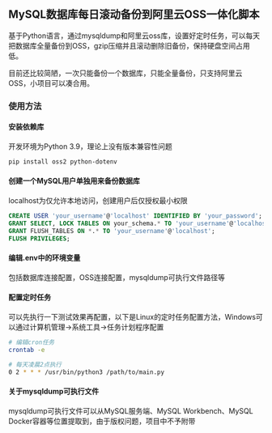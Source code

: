 ## MySQL数据库每日滚动备份到阿里云OSS一体化脚本

基于Python语言，通过mysqldump和阿里云oss库，设置好定时任务，可以每天把数据库全量备份到OSS，gzip压缩并且滚动删除旧备份，保持硬盘空间占用低。

目前还比较简陋，一次只能备份一个数据库，只能全量备份，只支持阿里云OSS，小项目可以凑合用。

### 使用方法

#### 安装依赖库

开发环境为Python 3.9，理论上没有版本兼容性问题

```bash
pip install oss2 python-dotenv
```

#### 创建一个MySQL用户单独用来备份数据库

localhost为仅允许本地访问，创建用户后仅授权最小权限

```sql
CREATE USER 'your_username'@'localhost' IDENTIFIED BY 'your_password';
GRANT SELECT, LOCK TABLES ON your_schema.* TO 'your_username'@'localhost';
GRANT FLUSH_TABLES ON *.* TO 'your_username'@'localhost';
FLUSH PRIVILEGES;
```

#### 编辑.env中的环境变量

包括数据库连接配置，OSS连接配置，mysqldump可执行文件路径等

#### 配置定时任务

可以先执行一下测试效果再配置，以下是Linux的定时任务配置方法，Windows可以通过计算机管理→系统工具→任务计划程序配置

```bash
# 编辑cron任务
crontab -e

# 每天凌晨2点执行
0 2 * * * /usr/bin/python3 /path/to/main.py
```
#### 关于mysqldump可执行文件

mysqldump可执行文件可以从MySQL服务端、MySQL Workbench、MySQL Docker容器等位置提取到，由于版权问题，项目中不予附带